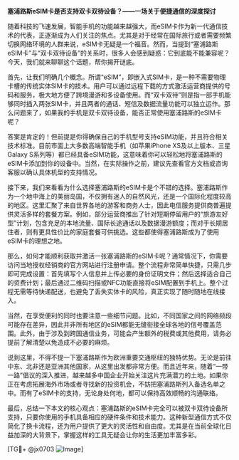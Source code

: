 **塞浦路斯eSIM卡是否支持双卡双待设备？——一场关于便捷通信的深度探讨**

随着科技的飞速发展，智能手机的功能越来越强大，而eSIM卡作为新一代通信技术的代表，正逐渐成为人们关注的焦点。尤其是对于经常在国际旅行或者需要频繁切换网络环境的人群来说，eSIM卡无疑是一个福音。然而，当提到“塞浦路斯eSIM卡”与“双卡双待设备”的关系时，很多人会感到疑惑：它到底能不能兼容呢？今天，我们就来聊聊这个话题，帮你揭开谜底。

首先，让我们明确几个概念。所谓“eSIM”，即嵌入式SIM卡，是一种不需要物理卡槽的传统实体SIM卡的技术。用户可以通过远程下载的方式激活运营商提供的号码和服务，极大地方便了跨境漫游和多设备使用。而“双卡双待”则是指一部手机能够同时插入两张SIM卡，并且两者的通话、短信及数据流量功能可以独立运作。那么问题来了，如果我的手机是双卡双待设备，能否正常使用塞浦路斯的eSIM卡呢？

答案是肯定的！但前提是你得确保自己的手机型号支持eSIM功能，并且符合相关技术标准。目前市面上大多数高端智能手机（如苹果iPhone XS及以上版本、三星Galaxy S系列等）都已经具备eSIM功能，这意味着你可以轻松地将塞浦路斯的eSIM卡添加到你的设备中。当然，在实际操作之前，建议先查看官方文档或咨询客服以确认具体机型的支持情况。

接下来，我们来看看为什么选择塞浦路斯的eSIM卡是个不错的选择。塞浦路斯作为一个地中海上的美丽岛国，不仅拥有迷人的自然风光，还是一个国际化程度较高的地区。这里汇聚了来自世界各地的游客和商务人士，因此电信服务提供商普遍提供灵活多样的套餐方案。例如，部分运营商推出了针对短期停留用户的“旅游友好型”计划，包含充足的本地流量、国际长途通话以及数据漫游额度；而对于长期居住者，则有更具性价比的家庭套餐可供挑选。这些都使得塞浦路斯成为了使用eSIM卡的理想之地。

那么，如何才能顺利获取并激活一张塞浦路斯的eSIM卡呢？通常情况下，你需要访问当地授权经销商的官方网站进行注册申请。整个流程非常简单快捷，只需几步即可完成设置：首先填写个人信息并上传必要的身份证明文件；然后选择适合自己的资费计划；最后通过二维码扫描或NFC功能直接将eSIM配置到手机上。整个过程无需等待快递配送，也避免了丢失实体卡的风险，真正实现了随时随地在线接入。

当然，在享受便利的同时也要注意一些细节问题。比如，不同国家之间的网络频段可能存在差异，因此并非所有地区的eSIM都能无缝衔接全球各地的信号覆盖范围。此外，由于涉及到跨国通信业务，可能会产生额外的税费或其他费用，请务必提前了解清楚以免造成不必要的麻烦。

说到这里，不得不提一下塞浦路斯作为欧洲重要交通枢纽的独特优势。无论是前往中东、北非还是亚洲其他国家，从这里出发都非常方便。而且近年来，随着“一带一路”倡议的深入推进，越来越多中国企业开始关注这片充满潜力的土地。如果你正在考虑拓展海外市场或者寻找新的投资机会，不妨把塞浦路斯列入备选名单之中。而有了eSIM卡的支持，无论身处何地，都可以保持高效顺畅的沟通联络。

最后，总结一下本文的核心观点：塞浦路斯的eSIM卡完全可以被双卡双待设备所支持，只要你使用的手机具备相应的硬件条件和技术能力。这种新型通信方式不仅简化了换卡流程，还为用户提供了更大的灵活性和自由度。尤其是在当前全球化日益加深的大背景下，掌握这样的工具无疑会让你的生活更加丰富多彩。

[TG💪+ @jx0703 ![Image](https://github.com/user-attachments/assets/dbca1d08-cadb-493c-b0ec-ad6f7a83f270)]